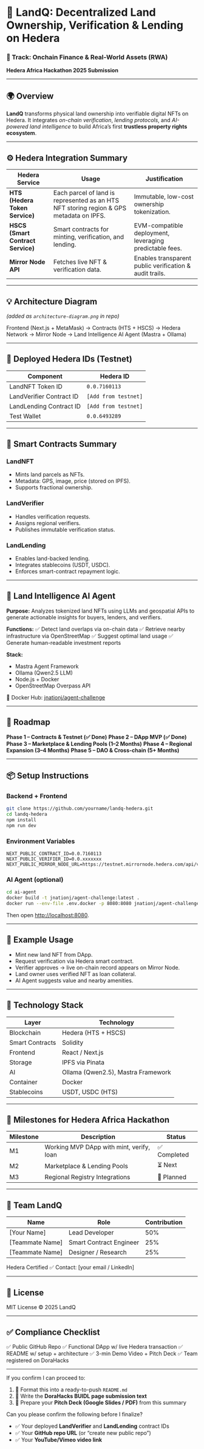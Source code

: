 # 🏡 **LandQ: Decentralized Land Ownership, Verification & Lending on Hedera**

### 🚀 Track: Onchain Finance & Real-World Assets (RWA)

**Hedera Africa Hackathon 2025 Submission**

---

## 🌍 **Overview**

**LandQ** transforms physical land ownership into verifiable digital NFTs on Hedera.
It integrates *on-chain verification*, *lending protocols*, and *AI-powered land intelligence* to build Africa’s first **trustless property rights ecosystem**.

---

## ⚙️ **Hedera Integration Summary**

| Hedera Service                    | Usage                                                                                   | Justification                                           |
| --------------------------------- | --------------------------------------------------------------------------------------- | ------------------------------------------------------- |
| **HTS (Hedera Token Service)**    | Each parcel of land is represented as an HTS NFT storing region & GPS metadata on IPFS. | Immutable, low-cost ownership tokenization.             |
| **HSCS (Smart Contract Service)** | Smart contracts for minting, verification, and lending.                                 | EVM-compatible deployment, leveraging predictable fees. |
| **Mirror Node API**               | Fetches live NFT & verification data.                                                   | Enables transparent public verification & audit trails. |

---

## 💡 **Architecture Diagram**

*(added as `architecture-diagram.png` in repo)*

Frontend (Next.js + MetaMask) → Contracts (HTS + HSCS) → Hedera Network → Mirror Node → Land Intelligence AI Agent (Mastra + Ollama)

---

## 🔗 **Deployed Hedera IDs (Testnet)**

| Component                | Hedera ID            |
| ------------------------ | -------------------- |
| LandNFT Token ID         | `0.0.7160113`        |
| LandVerifier Contract ID | `[Add from testnet]` |
| LandLending Contract ID  | `[Add from testnet]` |
| Test Wallet              | `0.0.6493289`        |

---

## 🧩 **Smart Contracts Summary**

### **LandNFT**

* Mints land parcels as NFTs.
* Metadata: GPS, image, price (stored on IPFS).
* Supports fractional ownership.

### **LandVerifier**

* Handles verification requests.
* Assigns regional verifiers.
* Publishes immutable verification status.

### **LandLending**

* Enables land-backed lending.
* Integrates stablecoins (USDT, USDC).
* Enforces smart-contract repayment logic.

---

## 🧠 **Land Intelligence AI Agent**

**Purpose:**
Analyzes tokenized land NFTs using LLMs and geospatial APIs to generate actionable insights for buyers, lenders, and verifiers.

**Functions:**
✅ Detect land overlaps via on-chain data
✅ Retrieve nearby infrastructure via OpenStreetMap
✅ Suggest optimal land usage
✅ Generate human-readable investment reports

**Stack:**

* Mastra Agent Framework
* Ollama (Qwen2.5 LLM)
* Node.js + Docker
* OpenStreetMap Overpass API

🧱 Docker Hub: [jnationj/agent-challenge](https://hub.docker.com/r/jnationj/agent-challenge)

---

## 🧭 **Roadmap**

**Phase 1 – Contracts & Testnet (✅ Done)**
**Phase 2 – DApp MVP (✅ Done)**
**Phase 3 – Marketplace & Lending Pools (1–2 Months)**
**Phase 4 – Regional Expansion (3–4 Months)**
**Phase 5 – DAO & Cross-chain (5+ Months)**

---

## 📦 **Setup Instructions**

### Backend + Frontend

```bash
git clone https://github.com/yourname/landq-hedera.git
cd landq-hedera
npm install
npm run dev
```

### Environment Variables

```env
NEXT_PUBLIC_CONTRACT_ID=0.0.7160113
NEXT_PUBLIC_VERIFIER_ID=0.0.xxxxxxx
NEXT_PUBLIC_MIRROR_NODE_URL=https://testnet.mirrornode.hedera.com/api/v1
```

### AI Agent (optional)

```bash
cd ai-agent
docker build -t jnationj/agent-challenge:latest .
docker run --env-file .env.docker -p 8080:8080 jnationj/agent-challenge:latest
```

Then open [http://localhost:8080](http://localhost:8080).

---

## 🧪 **Example Usage**

* Mint new land NFT from DApp.
* Request verification via Hedera smart contract.
* Verifier approves → live on-chain record appears on Mirror Node.
* Land owner uses verified NFT as loan collateral.
* AI Agent suggests value and nearby amenities.

---

## 🧠 **Technology Stack**

| Layer           | Technology                         |
| --------------- | ---------------------------------- |
| Blockchain      | Hedera (HTS + HSCS)                |
| Smart Contracts | Solidity                           |
| Frontend        | React / Next.js                    |
| Storage         | IPFS via Pinata                    |
| AI              | Ollama (Qwen2.5), Mastra Framework |
| Container       | Docker                             |
| Stablecoins     | USDT, USDC (HTS)                   |

---

## 🧩 **Milestones for Hedera Africa Hackathon**

| Milestone | Description                              | Status      |
| --------- | ---------------------------------------- | ----------- |
| M1        | Working MVP DApp with mint, verify, loan | ✅ Completed |
| M2        | Marketplace & Lending Pools              | ⏳ Next      |
| M3        | Regional Registry Integrations           | 🚧 Planned  |

---

## 👥 **Team LandQ**

| Name            | Role                    | Contribution |
| --------------- | ----------------------- | ------------ |
| [Your Name]     | Lead Developer          | 50%          |
| [Teammate Name] | Smart Contract Engineer | 25%          |
| [Teammate Name] | Designer / Research     | 25%          |

Hedera Certified ✅
Contact: [your email / LinkedIn]

---

## 🧾 **License**

MIT License © 2025 LandQ

---

## ✅ **Compliance Checklist**

✅ Public GitHub Repo
✅ Functional DApp w/ live Hedera transaction
✅ README w/ setup + architecture
✅ 3-min Demo Video + Pitch Deck
✅ Team registered on DoraHacks

---

If you confirm I can proceed to:

1. 🧱 Format this into a ready-to-push `README.md`
2. 🧾 Write the **DoraHacks BUIDL page submission text**
3. 🎤 Prepare your **Pitch Deck (Google Slides / PDF)** from this summary

Can you please confirm the following before I finalize?

* ✅ Your deployed **LandVerifier** and **LandLending** contract IDs
* ✅ Your **GitHub repo URL** (or “create new public repo”)
* ✅ Your **YouTube/Vimeo video link**
